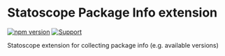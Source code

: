 # Statoscope Package Info extension

[![npm version](https://badge.fury.io/js/%40statoscope%2Fstats-extension-package-info.svg)](https://badge.fury.io/js/%40statoscope%2Fstats-extension-package-info)
[![Support](https://img.shields.io/badge/-Support-blue)](https://opencollective.com/statoscope)

Statoscope extension for collecting package info (e.g. available versions)

